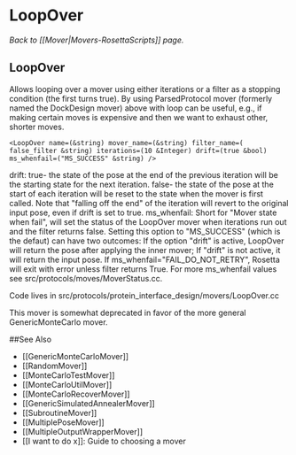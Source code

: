 # LoopOver
*Back to [[Mover|Movers-RosettaScripts]] page.*
## LoopOver

Allows looping over a mover using either iterations or a filter as a stopping condition (the first turns true). By using ParsedProtocol mover (formerly named the DockDesign mover) above with loop can be useful, e.g., if making certain moves is expensive and then we want to exhaust other, shorter moves.

```
<LoopOver name=(&string) mover_name=(&string) filter_name=( false_filter &string) iterations=(10 &Integer) drift=(true &bool) ms_whenfail=("MS_SUCCESS" &string) />
```

drift: true- the state of the pose at the end of the previous iteration will be the starting state for the next iteration. false- the state of the pose at the start of each iteration will be reset to the state when the mover is first called. Note that "falling off the end" of the iteration will revert to the original input pose, even if drift is set to true.
ms_whenfail: Short for "Mover state when fail", will set the status of the LoopOver mover when iterations run out and the filter returns false. Setting this option to "MS_SUCCESS" (which is the defaut) can have two outcomes: If the option "drift" is active, LoopOver will return the pose after applying the inner mover; If "drift" is not active, it will return the input pose. If ms_whenfail="FAIL_DO_NOT_RETRY", Rosetta will exit with error unless filter returns True. For more ms_whenfail values see src/protocols/moves/MoverStatus.cc.

Code lives in src/protocols/protein_interface_design/movers/LoopOver.cc

This mover is somewhat deprecated in favor of the more general GenericMonteCarlo mover.


##See Also

* [[GenericMonteCarloMover]]
* [[RandomMover]]
* [[MonteCarloTestMover]]
* [[MonteCarloUtilMover]]
* [[MonteCarloRecoverMover]]
* [[GenericSimulatedAnnealerMover]]
* [[SubroutineMover]]
* [[MultiplePoseMover]]
* [[MultipleOutputWrapperMover]]
* [[I want to do x]]: Guide to choosing a mover

